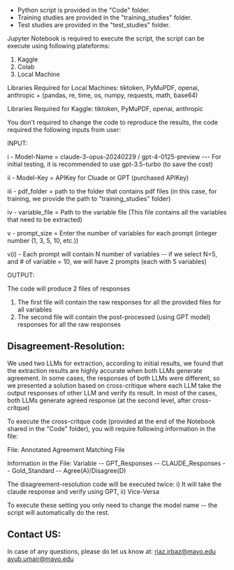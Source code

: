 * Python script is provided in the "Code" folder.
* Training studies are provided in the "training_studies" folder.
* Test studies are provided in the "test_studies" folder.


Jupyter Notebook is required to execute the script, the script can be execute using following plateforms:
1) Kaggle
2) Colab
3) Local Machine

Libraries Required for Local Machines: tiktoken, PyMuPDF, openai, anthropic + (pandas, re, time, os, numpy, requests, math, base64) 

Libraries Required for Kaggle: tiktoken, PyMuPDF, openai, anthropic


You don't required to change the code to reproduce the results, the code required the following inputs from user:

INPUT:

i   - Model-Name    = claude-3-opus-20240229 / gpt-4-0125-preview --- For initial testing, it is recommended to use gpt-3.5-turbo (to save the cost)

ii  - Model-Key     = APIKey for Cluade or GPT (purchased APIKey)

iii - pdf_folder    = path to the folder that contains pdf files (in this case, for training, we provide the path to "training_studies" folder)

iv  - variable_file = Path to the variable file (This file contains all the variables that need to be extracted)

v   - prompt_size   = Enter the number of variables for each prompt (integer number (1, 3, 5, 10, etc.))

v(i) - Each prompt will contain N number of variables -- if we select N=5, and # of variable = 10, we will have 2 prompts (each with 5 variables)
   
OUTPUT:

The code will produce 2 files of responses

1) The first file will contain the raw responses for all the provided files for all variables
3) The second file will contain the post-processed (using GPT model) responses for all the raw responses


Disagreement-Resolution:
------------------------
We used two LLMs for extraction, according to initial results, we found that the extraction results are highly accurate when both LLMs generate agreement.
In some cases, the responses of both LLMs were different, so we presented a solution based on cross-critique where each LLM take the output responses of other LLM and verify its result.
In most of the cases, both LLMs generate agreed response (at the second level, after cross-critque)

To execute the cross-critque code (provided at the end of the Notebook shared in the "Code" folder), you will require following information in the file:

File:
Annotated Agreement Matching File

Information in the File:
Variable -- GPT_Responses -- CLAUDE_Responses -- Gold_Standard -- Agree(A)/Disagree(D)

The disagreement-resolution code will be executed twice:
i) It will take the claude response and verify using GPT, ii) Vice-Versa

To execute these setting you only need to change the model name -- the script will automatically do the rest.


Contact US:
-----------
In case of any questions, please do let us know at:
riaz.irbaz@mayo.edu
ayub.umair@mayo.edu
